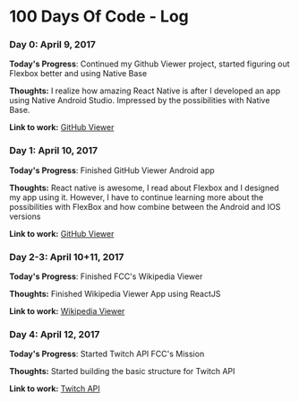 # 100 Days Of Code - Log

### Day 0: April 9, 2017 
 

**Today's Progress**:  Continued my Github Viewer project, started figuring out Flexbox better and using Native Base

**Thoughts:** I realize how amazing React Native is after I developed an app using Native Android Studio.
Impressed by the possibilities with Native Base.

**Link to work:** [GitHub Viewer](https://github.com/60noy/react-native-github-viewer)

### Day 1: April 10, 2017 
 

**Today's Progress**:  Finished GitHub Viewer Android app 

**Thoughts:** React native is awesome, I read about Flexbox and I designed my app using it.
However, I have to continue learning more about the possibilities with FlexBox and how combine
between the Android and IOS versions

**Link to work:** [GitHub Viewer](https://github.com/60noy/react-native-github-viewer)

### Day 2-3: April 10+11, 2017 
 

**Today's Progress**:  Finished FCC's Wikipedia Viewer 

**Thoughts:** Finished Wikipedia Viewer App using ReactJS

**Link to work:** [Wikipedia Viewer](https://github.com/60noy/wikipedia-viewer)

### Day 4: April 12, 2017 
 

**Today's Progress**:  Started Twitch API FCC's Mission

**Thoughts:** Started building the basic structure for Twitch API

**Link to work:** [Twitch API ](https://github.com/60noy/wikipedia-viewer)


